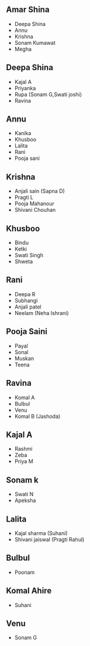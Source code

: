 ## Amar Shina
- Deepa Shina 
- Annu 
- Krishna
- Sonam Kumawat
- Megha

## Deepa Shina
- Kajal A
- Priyanka 
- Rupa (Sonam G,Swati joshi)
- Ravina

## Annu
- Kanika
- Khusboo
- Lalita
- Rani
- Pooja sani

## Krishna
- Anjali sain (Sapna D)
- Pragti L
- Pooja Mahanour
- Shivani Chouhan

## Khusboo
- Bindu
- Ketki
- Swati Singh
- Shweta

## Rani
- Deepa R
- Subhangi
- Anjali patel
- Neelam (Neha Ishrani)

## Pooja Saini
- Payal
- Sonal
- Muskan
- Teena

## Ravina
- Komal A
- Bulbul
- Venu
- Komal B (Jashoda)

## Kajal A
- Rashmi
- Zeba
- Priya M

## Sonam k
- Swati N
- Apeksha

## Lalita
- Kajal sharma (Suhani)
- Shivani jaiswal (Pragti Rahul)

## Bulbul
- Poonam

## Komal Ahire
- Suhani

## Venu
- Sonam G
